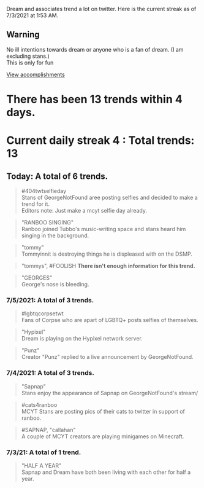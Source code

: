 Dream and associates trend a lot on twitter. Here is the current streak as of 7/3/2021 at 1:53 AM.  
  
## Warning
No ill intentions towards dream or anyone who is a fan of dream. (I am excluding stans.)  
This is only for fun

[View accomplishments](https://dream.justodaya.ga/history)

# There has been 13 trends within 4 days. 
# Current daily streak **4** : Total trends: **13**  

## Today: A total of **6** trends.  
> #404twtselfieday  
> Stans of GeorgeNotFound aree posting selfies and decided to make a trend for it.  
> Editors note: Just make a mcyt selfie day already.  

> "RANBOO SINGING"  
> Ranboo joined Tubbo's music-writing space and stans heard him singing in the background.

> "tommy"  
> Tommyinnit is destroying things he is displeased with on the DSMP.

> "tommys", #FOOLISH
> **There isn't enough information for this trend.**

> "GEORGES"  
> George's nose is bleeding. 

### 7/5/2021: A total of **3** trends.
> #lgbtqcorpsetwt  
> Fans of Corpse who are apart of LGBTQ+ posts selfies of themselves.

> "Hypixel"  
> Dream is playing on the Hypixel network server.

> "Punz"  
> Creator "Punz" replied to a live announcement by GeorgeNotFound.

### 7/4/2021: A total of **3** trends.  
> "Sapnap"  
> Stans enjoy the appearance of Sapnap on GeorgeNotFound's stream/

> #cats4ranboo  
> MCYT Stans are posting pics of their cats to twitter in support of ranboo.

> #SAPNAP, "callahan"  
> A couple of MCYT creators are playing minigames on Minecraft.

### 7/3/21: A total of **1** trend.
> "HALF A YEAR"  
> Sapnap and Dream have both been living with each other for half a year.

